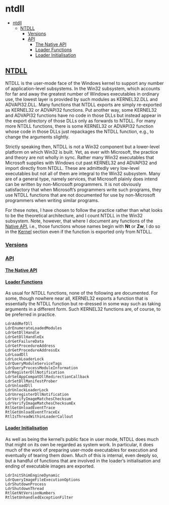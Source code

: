 # ntdll

- [ntdll](#ntdll)
  - [NTDLL](#ntdll-1)
    - [Versions](#versions)
    - [API](#api)
      - [The Native API](#the-native-api)
      - [Loader Functions](#loader-functions)
      - [Loader Initialisation](#loader-initialisation)

## [NTDLL](https://www.geoffchappell.com/studies/windows/win32/ntdll/)

NTDLL is the user-mode face of the Windows kernel to support any number of application-level subsystems. In the Win32 subsystem, which accounts for far and away the greatest number of Windows executables in ordinary use, the lowest layer is provided by such modules as KERNEL32.DLL and ADVAPI32.DLL. Many functions that NTDLL exports are simply re-exported as KERNEL32 or ADVAPI32 functions. Put another way, some KERNEL32 and ADVAPI32 functions have no code in those DLLs but instead appear in the export directory of those DLLs only as forwards to NTDLL. For many more NTDLL functions, there is some KERNEL32 or ADVAPI32 function whose code in those DLLs just repackages the NTDLL function, e.g., to change the arguments slightly.

Strictly speaking then, NTDLL is not a Win32 component but a lower-level platform on which Win32 is built. Yet, as ever with Microsoft, the practice and theory are not wholly in sync. Rather many Win32 executables that Microsoft supplies with Windows cut past KERNEL32 and ADVAPI32 and import directly from NTDLL. These are admittedly very low-level executables but not all of them are integral to the Win32 subsystem. Many are of a general type, namely services, that Microsoft plainly does intend can be written by non-Microsoft programmers. It is not obviously satisfactory that when Microsoft’s programmers write such programs, they use NTDLL functions that are not documented for use by non-Microsoft programmers when writing similar programs.

For these notes, I have chosen to follow the practice rather than what looks to be the theoretical architecture, and I count NTDLL in the Win32 subsystem. Note, however, that where I document any functions of the [Native API](https://www.geoffchappell.com/studies/windows/win32/ntdll/api/native.htm), i.e., those functions whose names begin with **Nt** or **Zw**, I do so in the [Kernel](https://www.geoffchappell.com/studies/windows/km/index.htm) section even if the function is exported only from NTDLL.

### [Versions](https://geoffchappell.com/studies/windows/win32/ntdll/history/index.htm?tx=22)

### [API](https://geoffchappell.com/studies/windows/win32/ntdll/api/index.htm?tx=22)

#### [The Native API](https://geoffchappell.com/studies/windows/win32/ntdll/api/native.htm?tx=22)

#### [Loader Functions](https://geoffchappell.com/studies/windows/win32/ntdll/api/ldrapi/index.htm?tx=22;21)

As usual for NTDLL functions, none of the following are documented. For some, though nowhere near all, KERNEL32 exports a function that is essentially the NTDLL function but re-dressed in some way such as taking arguments in a different form. Such KERNEL32 functions are, of course, to be preferred in practice.

    LdrAddRefDll
    LdrEnumerateLoadedModules
    LdrGetDllHandle
    LdrGetDllHandleEx
    LdrGetFailureData
    LdrGetProcedureAddress
    LdrGetProcedureAddressEx
    LdrLoadDll
    LdrLockLoaderLock
    LdrQueryModuleServiceTags
    LdrQueryProcessModuleInformation
    LdrRegisterDllNotification
    LdrSetAppCompatDllRedirectionCallback
    LdrSetDllManifestProber
    LdrUnloadDll
    LdrUnlockLoaderLock
    LdrUnregisterDllNotification
    LdrVerifyImageMatchesChecksum
    LdrVerifyImageMatchesChecksumEx
    RtlGetUnloadEventTrace
    RtlGetUnloadEventTraceEx
    RtlIsThreadWithinLoaderCallout

#### [Loader Initialisation](https://geoffchappell.com/studies/windows/win32/ntdll/api/ldrinit/index.htm?tx=20,22;21)

As well as being the kernel’s public face in user mode, NTDLL does much that might on its own be regarded as system work. In particular, it does much of the work of preparing user-mode executables for execution and eventually of tearing them down. Much of this is internal, even deeply so, but a handful of functions that are involved in the loader’s initialisation and ending of executable images are exported.

    LdrInitShimEngineDynamic
    LdrQueryImageFileExecutionOptions
    LdrShutdownProcess
    LdrShutdownThread
    RtlGetNtVersionNumbers
    RtlSetUnhandledExceptionFilter
